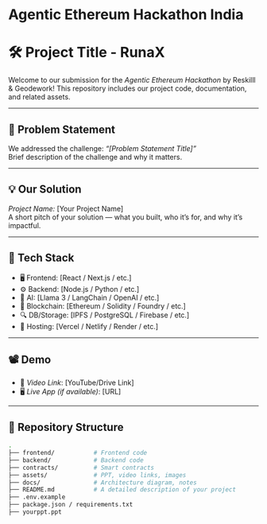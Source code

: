 # Agentic Ethereum Hackathon India

# 🛠 Project Title - RunaX

Welcome to our submission for the *Agentic Ethereum Hackathon* by Reskilll & Geodework! This repository includes our project code, documentation, and related assets.

---

## 📌 Problem Statement

We addressed the challenge: *“[Problem Statement Title]”*  
Brief description of the challenge and why it matters.

---

## 💡 Our Solution

*Project Name:* [Your Project Name]  
A short pitch of your solution — what you built, who it’s for, and why it’s impactful.

---

## 🧱 Tech Stack

- 🖥 Frontend: [React / Next.js / etc.]
- ⚙ Backend: [Node.js / Python / etc.]
- 🧠 AI: [Llama 3 / LangChain / OpenAI / etc.]
- 🔗 Blockchain: [Ethereum / Solidity / Foundry / etc.]
- 🔍 DB/Storage: [IPFS / PostgreSQL / Firebase / etc.]
- 🚀 Hosting: [Vercel / Netlify / Render / etc.]

---

## 📽 Demo

- 🎥 *Video Link*: [YouTube/Drive Link]  
- 🖥 *Live App (if available)*: [URL]

---

## 📂 Repository Structure

```bash
.
├── frontend/           # Frontend code
├── backend/            # Backend code
├── contracts/          # Smart contracts
├── assets/             # PPT, video links, images
├── docs/               # Architecture diagram, notes
├── README.md           # A detailed description of your project
├── .env.example
├── package.json / requirements.txt
├── yourppt.ppt

